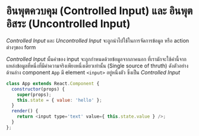 # อินพุตควบคุม (Controlled Input) และ อินพุตอิสระ (Uncontrolled Input)

*Controlled Input* และ *Uncontrolled Input* จะถูกนำไปใช้ในการจัดการข้อมูล หรือ action ต่างๆของ form

*Controlled Input* นั้นค่าของ input จะถูกกำหนดด้วยข้อมูลจากภาคนอก ที่เรามักจะใช้ค่านี้จากแหล่งข้อมูลที่หนึ่งที่มีค่าความจริงเพียงหนึ่งเดียวเท่านั้น (Single source of thruth) ดังตัวอย่างด้านล่าง component `App` มี element `<input>` อยู่หนึ่งตัว ซึ่งเป็น *Controlled Input* 

```js
class App extends React.Component {
  constructor(props) {
    super(props);
    this.state = { value: 'hello' };
  }
  render() {
    return <input type='text' value={ this.state.value } />;
  }
};
```
